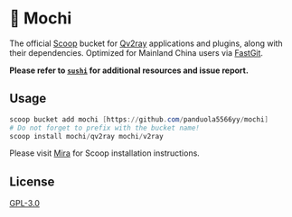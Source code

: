 # 🍡 Mochi

The official [Scoop](https://scoop.sh/) bucket for [Qv2ray](https://qv2ray.net/) applications and plugins, along with their dependencies. Optimized for Mainland China users via [FastGit](https://fastgit.org/).

**Please refer to [`sushi`](https://github.com/kidonng/sushi) for additional resources and issue report.**

## Usage

```powershell
scoop bucket add mochi [https://github.com/panduola5566yy/mochi]
# Do not forget to prefix with the bucket name!
scoop install mochi/qv2ray mochi/v2ray
```

Please visit [Mira](https://mira.xuann.wang/Scoop.html) for Scoop installation instructions.

## License

[GPL-3.0](LICENSE)
